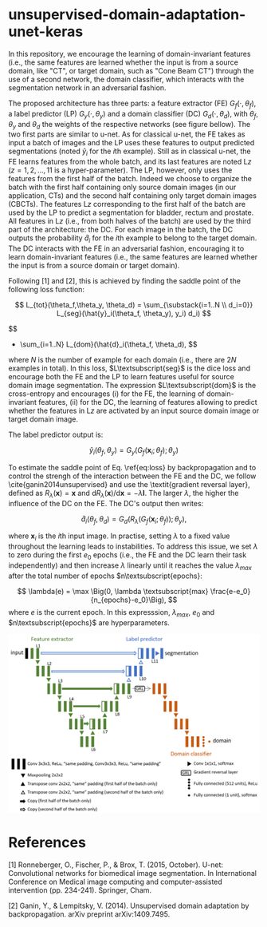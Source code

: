 # unsupervised-domain-adaptation-unet-keras

In this repository, we encourage the learning of domain-invariant features (i.e., the same features are learned whether the input is from a source domain, like "CT", or target domain, such as "Cone Beam CT") through the use of a second network, the domain classifier, which interacts with the segmentation network in an adversarial fashion.

The proposed architecture has three parts: a feature extractor (FE) $G_f(\cdot, \theta_f)$, a label predictor (LP) $G_y(\cdot, \theta_y)$ and a domain classifier (DC) $G_d(\cdot, \theta_d)$, with $\theta_f$, $\theta_y$ and $\theta_d$ the weights of the respective networks (see figure bellow). The two first parts are similar to u-net. As for classical u-net, the FE takes as input a batch of images and the LP uses these features to output predicted segmentations (noted $\hat{y}_i$ for the $i$th example). Still as in classical u-net, the FE learns features from the whole batch, and its last features are noted L$z$ ($z=1,2,...,11$ is a hyper-parameter). The LP, however, only uses the features from the first half of the batch. Indeed we choose to organize the batch with the first half containing only source domain images (in our application, CTs) and the second half containing only target domain images (CBCTs). The features L$z$ corresponding to the first half of the batch are used by the LP to predict a segmentation for bladder, rectum and prostate. All features in L$z$ (i.e., from both halves of the batch) are used by the third part of the architecture: the DC. For each image in the batch, the DC outputs the probability $\hat{d}_i$ for the $i$th example to belong to the target domain. The DC interacts with the FE in an adversarial fashion, encouraging it to learn domain-invariant features (i.e., the same features are learned whether the input is from a source domain or target domain).

Following [1] and [2], this is achieved by finding the saddle point of the following loss function:

$$
    L_{tot}(\theta_f,\theta_y, \theta_d) = \sum_{\substack{i=1..N \\ d_i=0}} L_{seg}(\hat{y}_i(\theta_f, \theta_y), y_i) d_i)
$$

$$
+ \sum_{i=1..N} L_{dom}(\hat{d}_i(\theta_f, \theta_d), 
$$

where $N$ is the number of example for each domain (i.e., there are $2N$ examples in total). In this loss, $L\textsubscript{seg}$ is the dice loss and encourage both the FE and the LP to learn features useful for source domain image segmentation. The expression $L\textsubscript{dom}$ is the cross-entropy and encourages (i) for the FE, the learning of domain-invariant features, (ii) for the DC, the learning of features allowing to predict whether the features in L$z$ are activated by an input source domain image or target domain image.

The label predictor output is:

$$
    \hat{y}_i(\theta_f, \theta_y) = G_y(G_f(\mathbf{x}_i; \theta_f); \theta_y)
$$

To estimate the saddle point of Eq. \ref{eq:loss} by backpropagation and to control the strengh of the interaction between the FE and the DC, we follow \cite{ganin2014unsupervised} and use the \textit{gradient reversal layer}, defined as $R_\lambda(\mathbf{x}) = \mathbf{x}$ and $\mathrm{d}R_\lambda(\mathbf{x})/\mathrm{d}\mathbf{x} = -\lambda \mathbf{I}$. The larger $\lambda$, the higher the influence of the DC on the FE. The DC's output then writes:

$$
    \hat{d}_i(\theta_f, \theta_d) = G_d(R_{\lambda}(G_f(\mathbf{x}_i; \theta_f)); \theta_y),
$$

where $\mathbf{x}_i$ is the $i$th input image. In practise, setting $\lambda$ to a fixed value throughout the learning leads to instabilities. To address this issue, we set $\lambda$ to zero during the first $e_0$ epochs (i.e., the FE and the DC learn their task independently) and then increase $\lambda$ linearly until it reaches the value $\lambda_{max}$ after the total number of epochs $n\textsubscript{epochs}:

$$
    \lambda(e) = \max \Big(0, \lambda \textsubscript{max} \frac{e-e_0}{n_{epochs}-e_0}\Big),
$$
where $e$ is the current epoch. In this expresssion, $\lambda_{max}$, $e_0$ and $n\textsubscript{epochs}$ are hyperparameters.

![alt text](unet_L9_cropped.PNG)

# References
[1] Ronneberger, O., Fischer, P., & Brox, T. (2015, October). U-net: Convolutional networks for biomedical image segmentation. In International Conference on Medical image computing and computer-assisted intervention (pp. 234-241). Springer, Cham.

[2] Ganin, Y., & Lempitsky, V. (2014). Unsupervised domain adaptation by backpropagation. arXiv preprint arXiv:1409.7495.
